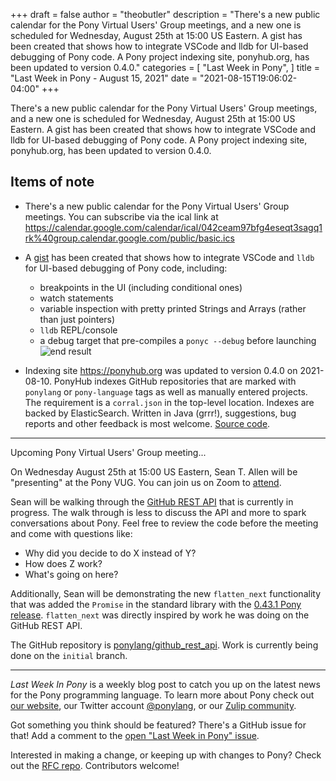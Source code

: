+++
draft = false
author = "theobutler"
description = "There's a new public calendar for the Pony Virtual Users' Group meetings, and a new one is scheduled for Wednesday, August 25th at 15:00 US Eastern. A gist has been created that shows how to integrate VSCode and lldb for UI-based debugging of Pony code. A Pony project indexing site, ponyhub.org, has been updated to version 0.4.0."
categories = [
    "Last Week in Pony",
]
title = "Last Week in Pony - August 15, 2021"
date = "2021-08-15T19:06:02-04:00"
+++

There's a new public calendar for the Pony Virtual Users' Group meetings, and a new one is scheduled for Wednesday, August 25th at 15:00 US Eastern. A gist has been created that shows how to integrate VSCode and lldb for UI-based debugging of Pony code. A Pony project indexing site, ponyhub.org, has been updated to version 0.4.0.


<!--more-->


## Items of note

- There's a new public calendar for the Pony Virtual Users' Group meetings.
You can subscribe via the ical link at https://calendar.google.com/calendar/ical/042ceam97bfg4eseqt3sagq1rk%40group.calendar.google.com/public/basic.ics


- A [gist](https://gist.github.com/tednaleid/47dcce6e1bc178b63180953cd654651c) has been created that shows how to integrate VSCode and `lldb` for UI-based debugging of Pony code, including:
  - breakpoints in the UI (including conditional ones)
  - watch statements
  - variable inspection with pretty printed Strings and Arrays (rather than just pointers)
  - `lldb` REPL/console
  - a debug target that pre-compiles a `ponyc --debug` before launching
![end result](https://gist.githubusercontent.com/tednaleid/47dcce6e1bc178b63180953cd654651c/raw/0e595669920e1bc75da850d14010c6002b6d4091/2_end_result.gif)

- Indexing site https://ponyhub.org was updated to version 0.4.0 on 2021-08-10. PonyHub indexes GitHub repositories that are marked with `ponylang` or `pony-language` tags as well as manually entered projects. The requirement is a `corral.json` in the top-level location. Indexes are backed by ElasticSearch. Written in Java (grrr!), suggestions, bug reports and other feedback is most welcome. [Source code](https://github.com/niclash/pony-hub).

___

Upcoming Pony Virtual Users' Group meeting...

On Wednesday August 25th at 15:00 US Eastern, Sean T. Allen will be "presenting" at the Pony VUG. You can join us on Zoom to [attend](https://us02web.zoom.us/j/86884459760?pwd=M2Zud2pVZFZwZVlEdnVYZW5jcEduZz09).

Sean will be walking through the [GitHub REST API](https://github.com/ponylang/github_rest_api/tree/initial) that is currently in progress. The walk through is less to discuss the API and more to spark conversations about Pony. Feel free to review the code before the meeting and come with questions like:

- Why did you decide to do X instead of Y?
- How does Z work?
- What's going on here?

Additionally, Sean will be demonstrating the new `flatten_next` functionality that was added the `Promise` in the standard library with the [0.43.1 Pony release](https://github.com/ponylang/ponyc/releases/tag/0.43.1). `flatten_next` was directly inspired by work he was doing on the GitHub REST API.

The GitHub repository is [ponylang/github_rest_api](https://github.com/ponylang/github_rest_api). Work is currently being done on the `initial` branch.

___

_Last Week In Pony_ is a weekly blog post to catch you up on the latest news for the Pony programming language. To learn more about Pony check out [our website](https://ponylang.io), our Twitter account [@ponylang](https://twitter.com/ponylang), or our [Zulip community](https://ponylang.zulipchat.com).

Got something you think should be featured? There's a GitHub issue for that! Add a comment to the [open "Last Week in Pony" issue](https://github.com/ponylang/ponylang.github.io/issues?q=is%3Aissue+is%3Aopen+label%3Alast-week-in-pony).

Interested in making a change, or keeping up with changes to Pony? Check out the [RFC repo](https://github.com/ponylang/rfcs). Contributors welcome!
